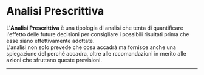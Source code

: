 # Analisi Prescrittiva #
L'**Analisi Prescrittiva** è una tipologia di analisi che tenta di quantificare l'effetto delle future decisioni per consigliare i possibili risultati prima che esse siano effettivamente adottate.<br />
L'analisi non solo prevede che cosa accadrà ma fornisce anche una spiegazione del perchè accadra, oltre alle rccomandazioni in merito alle azioni che sfruttano queste previsioni.<br />

---------------------------------------------------------------
